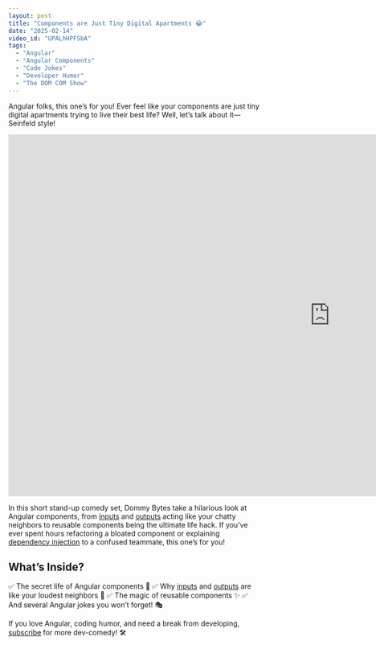 ```yaml
---
layout: post
title: "Components are Just Tiny Digital Apartments 😂"
date: "2025-02-14"
video_id: "UPALhHPFSbA"
tags: 
  - "Angular"
  - "Angular Components"
  - "Code Jokes"
  - "Developer Humor"
  - "The DOM COM Show"
---
```


<p class="intro"><span class="dropcap">A</span>ngular folks, this one’s for you! Ever feel like your components are just tiny digital apartments trying to live their best life? Well, let’s talk about it—Seinfeld style!</p>

<iframe width="1280" height="720" src="https://www.youtube.com/embed/UPALhHPFSbA" title="" frameborder="0" allow="accelerometer; autoplay; clipboard-write; encrypted-media; gyroscope; picture-in-picture; web-share" allowfullscreen></iframe>

In this short stand-up comedy set, Dommy Bytes take a hilarious look at Angular components, from [inputs](https://angular.dev/guide/components/inputs) and [outputs](https://angular.dev/guide/components/outputs) acting like your chatty neighbors to reusable components being the ultimate life hack. If you’ve ever spent hours refactoring a bloated component or explaining [dependency injection](https://angular.dev/guide/di/dependency-injection) to a confused teammate, this one’s for you!

## What’s Inside?
✅ The secret life of Angular components 🏡
✅ Why [inputs](https://angular.dev/guide/components/inputs) and [outputs](https://angular.dev/guide/components/outputs) are like your loudest neighbors 📣
✅ The magic of reusable components ✨
✅ And several Angular jokes you won’t forget! 🎭

If you love Angular, coding humor, and need a break from developing, [subscribe](https://www.youtube.com/c/briantreese?sub_confirmation=1) for more dev-comedy! 🛠️
